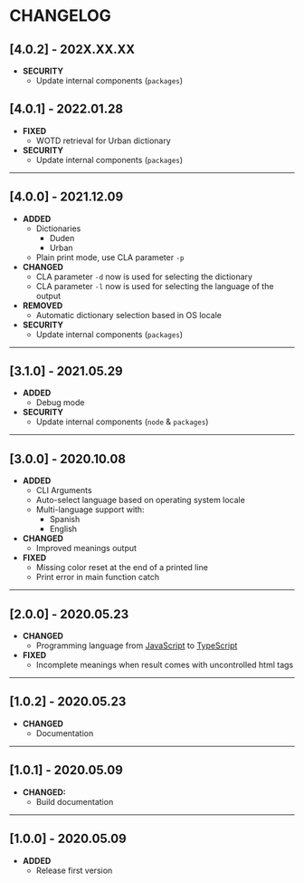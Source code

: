 # CHANGELOG

## [4.0.2] - 202X.XX.XX

* __SECURITY__
  * Update internal components (`packages`)

## [4.0.1] - 2022.01.28

* __FIXED__
  * WOTD retrieval for Urban dictionary
* __SECURITY__
  * Update internal components (`packages`)

---

## [4.0.0] - 2021.12.09

* __ADDED__
  * Dictionaries
    * Duden
    * Urban
  * Plain print mode, use CLA parameter `-p`
* __CHANGED__
  * CLA parameter `-d` now is used for selecting the dictionary
  * CLA parameter `-l` now is used for selecting the language of the output
* __REMOVED__
  * Automatic dictionary selection based in OS locale
* __SECURITY__
  * Update internal components (`packages`)

---

## [3.1.0] - 2021.05.29

* __ADDED__
  * Debug mode
* __SECURITY__
  * Update internal components (`node` & `packages`)

---

## [3.0.0] - 2020.10.08

* __ADDED__
  * CLI Arguments
  * Auto-select language based on operating system locale
  * Multi-language support with:
    * Spanish
    * English
* __CHANGED__
  * Improved meanings output
* __FIXED__
  * Missing color reset at the end of a printed line
  * Print error in main function catch

---

## [2.0.0] - 2020.05.23

* __CHANGED__
  * Programming language from [JavaScript](https://es.wikipedia.org/wiki/JavaScript) to [TypeScript](https://es.wikipedia.org/wiki/TypeScript)
* __FIXED__
  * Incomplete meanings when result comes with uncontrolled html tags

---

## [1.0.2] - 2020.05.23

* __CHANGED__
  * Documentation

---

## [1.0.1] - 2020.05.09

* __CHANGED:__
  * Build documentation

---

## [1.0.0] - 2020.05.09

* __ADDED__
  * Release first version
